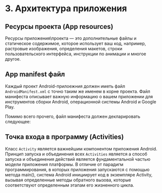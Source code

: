 # 3. Архитектура приложения

## Ресурсы проекта (App resources)
Ресурсы приложения\проекта — это дополнительные файлы и статическое содержимое, которое использует ваш код, например, растровые изображения, определения макетов, строки пользовательского интерфейса, инструкции по анимации и многое другое.

## App manifest файл

Каждый проект Android-прилоежния должен иметь файл `AndroidManifest.xml` с точно таким же именем в корне проекта. Файл манифеста описывает важную информацию о вашем приложении для инструментов сборки Android, операционной системы Android и Google Play.

Помимо всего прочего, файл манифеста должен декларировать следующее:

<!-- - Компоненты приложения, включая `Activity`, сервисы , broadcast-приемники и  content providers. Каждый компонент должен определять основные свойства, такие как имя его класса Kotlin или Java. Он также может декларировать возможности, такие как конфигурации устройств, которые он может обрабатывать, и фильтры намерений, которые описывают, как компонент может быть запущен. Подробнее о компонентах приложения читайте в следующем разделе.
- Разрешения, необходимые приложению для доступа к защищенным частям системы или другим приложениям. Он также объявляет любые разрешения, которые должны быть у других приложений, если они хотят получить доступ к контенту из этого приложения. Подробнее о разрешениях читайте в следующем разделе.
- Аппаратные и программные функции, требуемые приложением, которые влияют на то, какие устройства могут устанавливать приложение из Google Play. Подробнее о совместимости устройств читайте в следующем разделе.
Если вы используете Android Studio для сборки своего приложения, файл манифеста создается для вас, и большинство основных элементов манифеста добавляются по мере сборки вашего приложения, особенно при использовании шаблонов кода. -->

## Точка входа в программу (Activities)

Класс `Activity` является важнейшим компонентом приложения Android. Принцип запуска и объединения всех `Activities` является  а способ запуска и объединения действий является фундаментальной частью модели приложения платформы. В отличие от парадигм программирования, в которых приложения запускаются с помощью метода main(), система Android инициирует код в экземпляре Activity, вызывая определенные методы обратного вызова, которые соответствуют определенным этапам его жизненного цикла.
